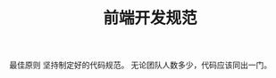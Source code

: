 ﻿---
layout: post
title: 前端开发规范
categories: [blog ]
tags: [开发规范, Soft, ]
description: 前端开发规范,Web开发规范
---



最佳原则
坚持制定好的代码规范。
无论团队人数多少，代码应该同出一门。
